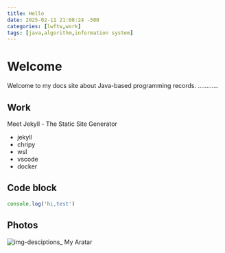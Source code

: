 ```yaml
---
title: Hello 
date: 2025-02-11 21:08:24 -500
categories: [lwftw,work]
tags: [java,algorithm,information system] 
---
```


# Welcome
Welcome to my docs site about Java-based programming records.
............

## Work
Meet Jekyll - The Static Site Generator
* jekyll
* chripy
* wsl
* vscode
* docker
  
## Code block
```javascript
console.log('hi,test')
```
## Photos
![img-desciptions](https://img2.baidu.com/it/u=2330149127,2197696995&fm=253&fmt=auto&app=138&f=JPEG?w=500&h=500)_ My Aratar
